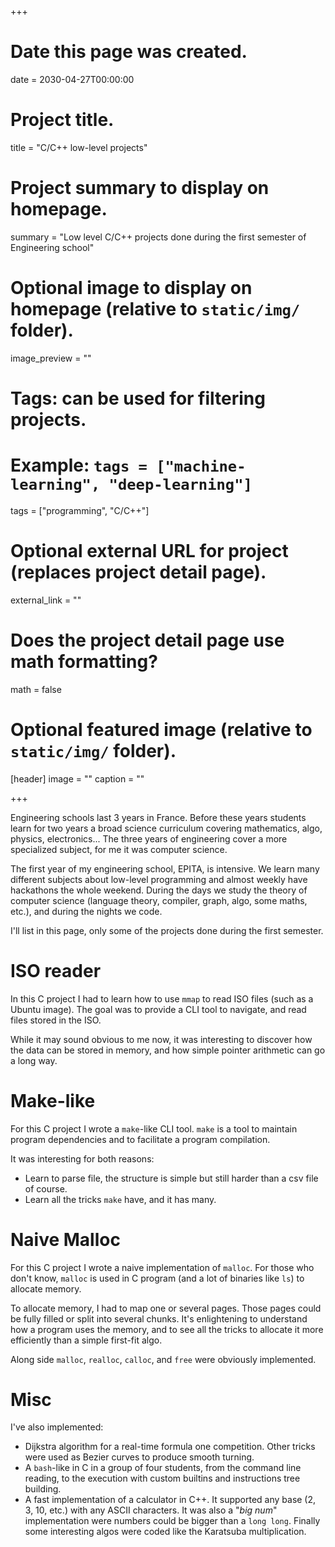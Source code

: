 +++
# Date this page was created.
date = 2030-04-27T00:00:00

# Project title.
title = "C/C++ low-level projects"

# Project summary to display on homepage.
summary = "Low level C/C++ projects done during the first semester of Engineering school"

# Optional image to display on homepage (relative to `static/img/` folder).
image_preview = ""

# Tags: can be used for filtering projects.
# Example: `tags = ["machine-learning", "deep-learning"]`
tags = ["programming", "C/C++"]

# Optional external URL for project (replaces project detail page).
external_link = ""

# Does the project detail page use math formatting?
math = false

# Optional featured image (relative to `static/img/` folder).
[header]
image = ""
caption = ""

+++

Engineering schools last 3 years in France. Before these years students learn
for two years a broad science curriculum covering mathematics, algo,
physics, electronics...
The three years of engineering cover a more specialized subject, for me it was
computer science.

The first year of my engineering school, EPITA, is intensive. We learn
many different subjects about low-level programming and almost weekly have hackathons the
whole weekend. During the days we study the theory of computer science (language
theory, compiler, graph, algo, some maths, etc.), and during the nights we code.

I'll list in this page, only some of the projects done during the first semester.

# ISO reader

In this C project I had to learn how to use `mmap` to read ISO files (such as
a Ubuntu image). The goal was to provide a CLI tool to navigate, and read files
stored in the ISO.

While it may sound obvious to me now, it was interesting to discover how the
data can be stored in memory, and how simple pointer arithmetic can go a long way.

# Make-like

For this C project I wrote a `make`-like CLI tool. `make` is a tool to maintain
program dependencies and to facilitate a program compilation.

It was interesting for both reasons:

- Learn to parse file, the structure is simple but still harder than a csv
file of course.
- Learn all the tricks `make` have, and it has many.

# Naive Malloc

For this C project I wrote a naive implementation of `malloc`. For those who don't
know, `malloc` is used in C program (and a lot of binaries like `ls`) to
allocate memory.

To allocate memory, I had to map one or several pages. Those pages could be fully
filled or split into several chunks. It's enlightening to understand
how a program uses the memory, and to see all the tricks to allocate it more
efficiently than a simple first-fit algo.

Along side `malloc`, `realloc`, `calloc`, and `free` were obviously implemented.

# Misc

I've also implemented:

- Dijkstra algorithm for a real-time formula one competition. Other tricks were
used as Bezier curves to produce smooth turning.
- A `bash`-like in C in a group of four students, from the command line reading,
to the execution with custom builtins and instructions tree building.
- A fast implementation of a calculator in C++. It supported any base (2, 3, 10, etc.)
with any ASCII characters. It was also a "*big num*" implementation were numbers
could be bigger than a `long long`. Finally some interesting algos were coded
like the Karatsuba multiplication.
